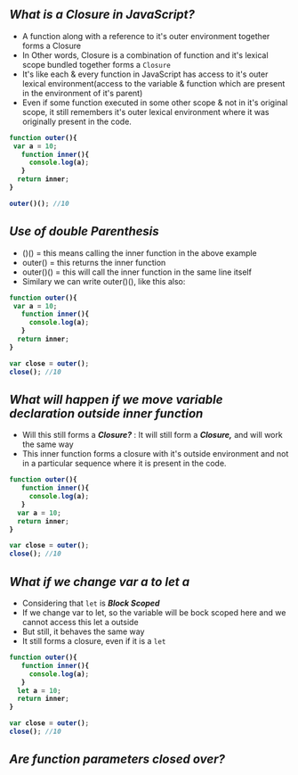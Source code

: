 ## _What is a Closure in JavaScript?_
- A function along with a reference to it's outer environment together forms a Closure
- In Other words, Closure is a combination of function and it's lexical scope bundled together forms a `Closure`
- It's like each & every function in JavaScript has access to it's outer lexical environment(access to the variable & function which are present in the environment of it's parent)
- Even if some function executed in some other scope & not in it's original scope, it still remembers it's outer lexical environment where it was originally present in the code.

<b>

```js
function outer(){
 var a = 10;
   function inner(){
     console.log(a);
   }
  return inner;
}

outer()(); //10
```
</b>

## _Use of double Parenthesis_
- ()() = this means calling the inner function in the above example
- outer() = this returns the inner function
- outer()() = this will call the inner function in the same line itself
- Similary we can write outer()(), like this also:

<b>

```js
function outer(){
 var a = 10;
   function inner(){
     console.log(a);
   }
  return inner;
}

var close = outer();
close(); //10
```
</b>

## _What will happen if we move variable declaration outside inner function_
- Will this still forms a _**Closure?**_ : It will still form a _**Closure,**_ and will work the same way
- This inner function forms a closure with it's outside environment and not in a particular sequence where it is present in the code.

<b>

```js
function outer(){
   function inner(){
     console.log(a);
   }
  var a = 10;
  return inner;
}

var close = outer();
close(); //10
```
</b>

## _What if we change var a to let a_
- Considering that `let` is _**Block Scoped**_
- If we change var to let, so the variable will be bock scoped here and we cannot access this let a outside
- But still, it behaves the same way
- It still forms a closure, even if it is a `let`

<b>

```js
function outer(){
   function inner(){
     console.log(a);
   }
  let a = 10;
  return inner;
}

var close = outer();
close(); //10
```
</b>

## _Are function parameters closed over?_

















